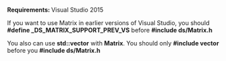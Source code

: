 <b>Requirements: </b> Visual Studio 2015

If you want to use Matrix in earlier versions of Visual Studio, you should <b>#define _DS_MATRIX_SUPPORT_PREV_VS</b> before <b>#include ds/Matrix.h</b>

You also can use <b>std::vector</b> with <b>Matrix</b>. You should only <b>#include vector</b> before you <b>#include ds/Matrix.h</b>
